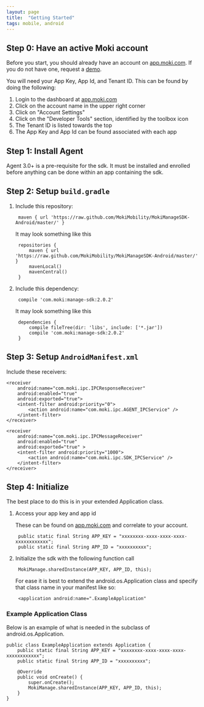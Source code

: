 ```yaml
---
layout: page
title:  "Getting Started"
tags: mobile, android
---
```


## Step 0: Have an active Moki account
Before you start, you should already have an account on [app.moki.com](https://app.moki.com/). If you do not have one, request a [demo](https://moki.com/demo/).

You will need your App Key, App Id, and Tenant ID. This can be found by doing the following:

1. Login to the dashboard at [app.moki.com](https://app.moki.com/)
2. Click on the account name in the upper right corner
3. Click on "Account Settings"
4. Click on the "Developer Tools" section, identified by the toolbox icon
5. The Tenant ID is listed towards the top
6. The App Key and App Id can be found associated with each app

## Step 1: Install Agent

Agent 3.0+ is a pre-requisite for the sdk. It must be installed and enrolled before anything can be done within an app containing the sdk.

## Step 2: Setup `build.gradle`

1. Include this repository:

		maven { url 'https://raw.github.com/MokiMobility/MokiManageSDK-Android/master/' }

	It may look something like this

		repositories {
			maven { url 'https://raw.github.com/MokiMobility/MokiManageSDK-Android/master/' }
			mavenLocal()
			mavenCentral()
		}

2. Include this dependency:

		compile 'com.moki:manage-sdk:2.0.2'
	
	It may look something like this  
		
		dependencies {
			compile fileTree(dir: 'libs', include: ['*.jar'])
			compile 'com.moki:manage-sdk:2.0.2'
		}
 
## Step 3: Setup `AndroidManifest.xml`

Include these receivers:
	
    <receiver 
        android:name="com.moki.ipc.IPCResponseReceiver"
        android:enabled="true"
        android:exported="true">
        <intent-filter android:priority="0">
            <action android:name="com.moki.ipc.AGENT_IPCService" />
        </intent-filter>
    </receiver>

    <receiver
        android:name="com.moki.ipc.IPCMessageReceiver"
        android:enabled="true"
        android:exported="true" >
        <intent-filter android:priority="1000">
            <action android:name="com.moki.ipc.SDK_IPCService" />
        </intent-filter>
    </receiver>

## Step 4: Initialize

The best place to do this is in your extended Application class.

1. Access your app key and app id

	These can be found on [app.moki.com](https://app.moki.com/app#settings/devSettings) and correlate to your account.
	
        public static final String APP_KEY = "xxxxxxxx-xxxx-xxxx-xxxx-xxxxxxxxxxxx";
        public static final String APP_ID = "xxxxxxxxxx";
 
2. Initialize the sdk with the following function call

        MokiManage.sharedInstance(APP_KEY, APP_ID, this);

	For ease it is best to extend the android.os.Application class and specify that class name in your manifest like so:  

        <application android:name=".ExampleApplication"

### Example Application Class

Below is an example of what is needed in the subclass of android.os.Application.

    public class ExampleApplication extends Application {
        public static final String APP_KEY = "xxxxxxxx-xxxx-xxxx-xxxx-xxxxxxxxxxxx";
        public static final String APP_ID = "xxxxxxxxxx";		    
		
        @Override
        public void onCreate() {
            super.onCreate();
            MokiManage.sharedInstance(APP_KEY, APP_ID, this);
        }
    }